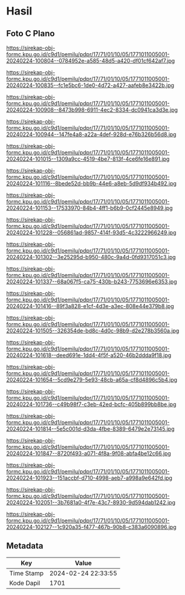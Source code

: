 # Hasil

## Foto C Plano

https://sirekap-obj-formc.kpu.go.id/c9d1/pemilu/pdpr/17/71/01/10/05/1771011005001-20240224-100804--0784952e-a585-48d5-a420-df01cf642af7.jpg

https://sirekap-obj-formc.kpu.go.id/c9d1/pemilu/pdpr/17/71/01/10/05/1771011005001-20240224-100835--fc1e5bc6-1de0-4d72-a427-aafeb8e3422b.jpg

https://sirekap-obj-formc.kpu.go.id/c9d1/pemilu/pdpr/17/71/01/10/05/1771011005001-20240224-100908--8473b998-6911-4ec2-8334-dc0941ca3d3e.jpg

https://sirekap-obj-formc.kpu.go.id/c9d1/pemilu/pdpr/17/71/01/10/05/1771011005001-20240224-100944--147fe4a8-a22a-4def-928d-e76b326b56d8.jpg

https://sirekap-obj-formc.kpu.go.id/c9d1/pemilu/pdpr/17/71/01/10/05/1771011005001-20240224-101015--1309a9cc-4519-4be7-813f-4ce6fe16e891.jpg

https://sirekap-obj-formc.kpu.go.id/c9d1/pemilu/pdpr/17/71/01/10/05/1771011005001-20240224-101116--8bede52d-bb9b-44e6-a8eb-5d9df934b492.jpg

https://sirekap-obj-formc.kpu.go.id/c9d1/pemilu/pdpr/17/71/01/10/05/1771011005001-20240224-101153--17533970-84b4-4ff1-b6b9-0cf2445e8949.jpg

https://sirekap-obj-formc.kpu.go.id/c9d1/pemilu/pdpr/17/71/01/10/05/1771011005001-20240224-101228--056861ad-9857-414f-93d5-4c3222966249.jpg

https://sirekap-obj-formc.kpu.go.id/c9d1/pemilu/pdpr/17/71/01/10/05/1771011005001-20240224-101302--3e25295d-b950-480c-9a4d-0fd9317051c3.jpg

https://sirekap-obj-formc.kpu.go.id/c9d1/pemilu/pdpr/17/71/01/10/05/1771011005001-20240224-101337--68a067f5-ca75-430b-b243-7753696e6353.jpg

https://sirekap-obj-formc.kpu.go.id/c9d1/pemilu/pdpr/17/71/01/10/05/1771011005001-20240224-101416--89f3a828-e1cf-4d3e-a3ec-808e44e379b8.jpg

https://sirekap-obj-formc.kpu.go.id/c9d1/pemilu/pdpr/17/71/01/10/05/1771011005001-20240224-101505--326354de-bd8c-4d0c-98b9-d2e278b3560a.jpg

https://sirekap-obj-formc.kpu.go.id/c9d1/pemilu/pdpr/17/71/01/10/05/1771011005001-20240224-101618--deed691e-1dd4-4f5f-a520-46b2ddda9f18.jpg

https://sirekap-obj-formc.kpu.go.id/c9d1/pemilu/pdpr/17/71/01/10/05/1771011005001-20240224-101654--5cd9e279-5e93-48cb-a65a-cf8d4896c5b4.jpg

https://sirekap-obj-formc.kpu.go.id/c9d1/pemilu/pdpr/17/71/01/10/05/1771011005001-20240224-101736--c49b98f7-c3eb-42ed-bcfc-405b899bb8be.jpg

https://sirekap-obj-formc.kpu.go.id/c9d1/pemilu/pdpr/17/71/01/10/05/1771011005001-20240224-101814--5e5c001d-d3da-4fbe-8389-6479e2e73145.jpg

https://sirekap-obj-formc.kpu.go.id/c9d1/pemilu/pdpr/17/71/01/10/05/1771011005001-20240224-101847--8720f493-a071-4f8a-9f08-abfa4be12c66.jpg

https://sirekap-obj-formc.kpu.go.id/c9d1/pemilu/pdpr/17/71/01/10/05/1771011005001-20240224-101923--151accbf-d710-4998-aeb7-a998a9e642fd.jpg

https://sirekap-obj-formc.kpu.go.id/c9d1/pemilu/pdpr/17/71/01/10/05/1771011005001-20240224-102051--3b7681a0-4f7e-43c7-8930-9d594dab1242.jpg

https://sirekap-obj-formc.kpu.go.id/c9d1/pemilu/pdpr/17/71/01/10/05/1771011005001-20240224-102127--1c920a35-f477-467b-90b8-c383a6090896.jpg


## Metadata

| Key        | Value               |
| ---------- | ------------------- |
| Time Stamp | 2024-02-24 22:33:55 |
| Kode Dapil | 1701                |



